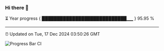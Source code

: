 ### Hi there 👋

⏳ Year progress { ████████████████████████████▁▁ } 95.95 %

---

⏰ Updated on Tue, 17 Dec 2024 03:50:26 GMT

![Progress Bar CI](https://github.com/IshwaranRudhara/GIT-ACTION/workflows/Progress%20Bar%20CI/badge.svg)
